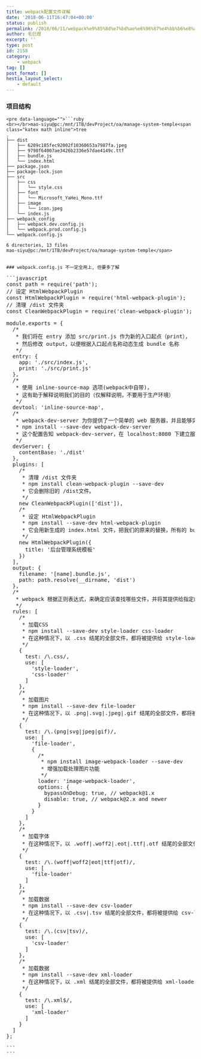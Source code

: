 ```yaml
---
title: webpack配置文件详解
date: '2018-06-11T16:47:04+00:00'
status: publish
permalink: /2018/06/11/webpack%e9%85%8d%e7%bd%ae%e6%96%87%e4%bb%b6%e8%af%a6%e8%a7%a3
author: 毛巳煜
excerpt: ''
type: post
id: 2158
category:
    - webpack
tag: []
post_format: []
hestia_layout_select:
    - default
---
```

### 项目结构

```
<pre data-language="">```ruby
<br></br>mao-siyu@pc:/mnt/1TB/devProject/oa/manage-system-temple<span class="katex math inline">tree
.
├── dist
│   ├── 6209c185fec92002f10360653a7987fa.jpeg
│   ├── 9798f64007ae3426b2336e57dae4149c.ttf
│   ├── bundle.js
│   └── index.html
├── package.json
├── package-lock.json
├── src
│   ├── css
│   │   └── style.css
│   ├── font
│   │   └── Microsoft_YaHei_Mono.ttf
│   ├── image
│   │   └── icon.jpeg
│   └── index.js
├── webpack_config
│   ├── webpack.dev.config.js
│   └── webpack.prod.config.js
└── webpack.config.js

6 directories, 13 files
mao-siyu@pc:/mnt/1TB/devProject/oa/manage-system-temple</span>

```
```

### webpack.config.js 不一定全用上, 但要多了解

```
<pre data-language="">```javascript
const path = require('path');
// 设定 HtmlWebpackPlugin
const HtmlWebpackPlugin = require('html-webpack-plugin');
// 清理 /dist 文件夹
const CleanWebpackPlugin = require('clean-webpack-plugin');

module.exports = {
  /*
   * 我们将在 entry 添加 src/print.js 作为新的入口起点（print），
   * 然后修改 output，以便根据入口起点名称动态生成 bundle 名称
   */
  entry: {
    app: './src/index.js',
    print: './src/print.js'
  },
  /*
   * 使用 inline-source-map 选项(webpack中自带)，
   * 这有助于解释说明我们的目的（仅解释说明，不要用于生产环境）
   */
  devtool: 'inline-source-map',
  /*
   * webpack-dev-server 为你提供了一个简单的 web 服务器，并且能够实时重新加载(live reloading)。
   * npm install --save-dev webpack-dev-server
   * 这个配置告知 webpack-dev-server，在 localhost:8080 下建立服务，将 dist 目录下的文件，作为可访问文件。
   */
  devServer: {
    contentBase: './dist'
  },
  plugins: [
    /*
     * 清理 /dist 文件夹
     * npm install clean-webpack-plugin --save-dev
     * 它会删除旧的 /dist文件。
     */
    new CleanWebpackPlugin(['dist']),
    /*
     * 设定 HtmlWebpackPlugin
     * npm install --save-dev html-webpack-plugin
     * 它会用新生成的 index.html 文件，把我们的原来的替换，所有的 bundle 会自动添加到 html 中。
     */
    new HtmlWebpackPlugin({
      title: '后台管理系统模板'
    })
  ],
  output: {
    filename: '[name].bundle.js',
    path: path.resolve(__dirname, 'dist')
  },
  /*
   * webpack 根据正则表达式，来确定应该查找哪些文件，并将其提供给指定的 loader。
   */
  rules: [
    /*
     * 加载CSS
     * npm install --save-dev style-loader css-loader
     * 在这种情况下，以 .css 结尾的全部文件，都将被提供给 style-loader 和 css-loader。
     */
    {
      test: /\.css<span class="katex math inline">/,
      use: [
        'style-loader',
        'css-loader'
      ]
    },
    /*
     * 加载图片
     * npm install --save-dev file-loader
     * 在这种情况下，以 .png|.svg|.jpeg|.gif 结尾的全部文件，都将被提供给 file-loader。
     */
    {
      test: /\.(png|svg|jpeg|gif)</span>/,
      use: [
        'file-loader',
        {
          /*
           * npm install image-webpack-loader --save-dev
           * 增强加载处理图片功能
           */
          loader: 'image-webpack-loader',
          options: {
            bypassOnDebug: true, // webpack@1.x
            disable: true, // webpack@2.x and newer
          }
        }
      ]
    },
    /*
     * 加载字体
     * 在这种情况下，以 .woff|.woff2|.eot|.ttf|.otf 结尾的全部文件，都将被提供给 file-loader。
     */
    {
      test: /\.(woff|woff2|eot|ttf|otf)<span class="katex math inline">/,
      use: [
        'file-loader'
      ]
    },
    /*
     * 加载数据
     * npm install --save-dev csv-loader
     * 在这种情况下，以 .csv|.tsv 结尾的全部文件，都将被提供给 csv-loader。
     */
    {
      test: /\.(csv|tsv)</span>/,
      use: [
        'csv-loader'
      ]
    },
    /*
     * 加载数据
     * npm install --save-dev xml-loader
     * 在这种情况下，以 .xml 结尾的全部文件，都将被提供给 xml-loader。
     */
    {
      test: /\.xml$/,
      use: [
        'xml-loader'
      ]
    }
  ]
};

```
```
